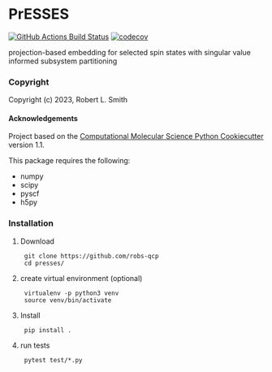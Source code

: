 PrESSES
==============================
[//]: # (Badges)
[![GitHub Actions Build Status](https://github.com/REPLACE_WITH_OWNER_ACCOUNT/presses/workflows/CI/badge.svg)](https://github.com/REPLACE_WITH_OWNER_ACCOUNT/presses/actions?query=workflow%3ACI)
[![codecov](https://codecov.io/gh/REPLACE_WITH_OWNER_ACCOUNT/PrESSES/branch/main/graph/badge.svg)](https://codecov.io/gh/REPLACE_WITH_OWNER_ACCOUNT/PrESSES/branch/main)


projection-based embedding for selected spin states with singular value informed subsystem partitioning

### Copyright

Copyright (c) 2023, Robert L. Smith


#### Acknowledgements
 
Project based on the 
[Computational Molecular Science Python Cookiecutter](https://github.com/molssi/cookiecutter-cms) version 1.1.

This package requires the following:
  - numpy
  - scipy
  - pyscf
  - h5py

### Installation
1. Download
    
        git clone https://github.com/robs-qcp
        cd presses/

2. create virtual environment (optional)
         
        virtualenv -p python3 venv
        source venv/bin/activate

3. Install

        pip install .

4. run tests
    
        pytest test/*.py
